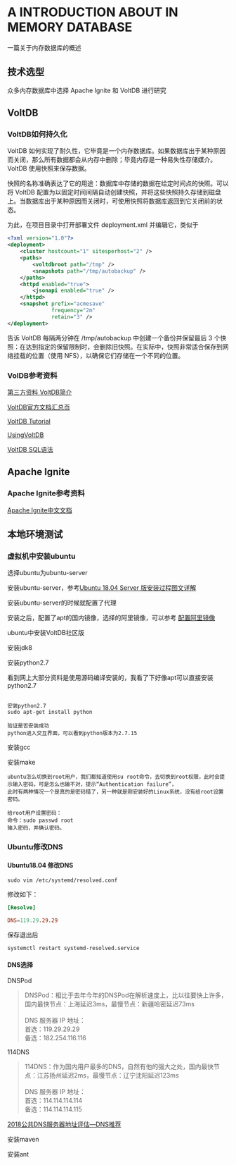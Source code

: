 # A INTRODUCTION ABOUT IN MEMORY DATABASE

一篇关于内存数据库的概述

## 技术选型

众多内存数据库中选择 Apache Ignite 和 VoltDB 进行研究

## VoltDB

### VoltDB如何持久化

VoltDB 如何实现了耐久性，它毕竟是一个内存数据库。如果数据库出于某种原因而关闭，那么所有数据都会从内存中删除；毕竟内存是一种易失性存储媒介。VoltDB 使用快照来保存数据。

快照的名称准确表达了它的用途：数据库中存储的数据在给定时间点的快照。可以将 VoltDB 配置为以固定时间间隔自动创建快照，并将这些快照持久存储到磁盘上。当数据库出于某种原因而关闭时，可使用快照将数据库返回到它关闭前的状态。

为此，在项目目录中打开部署文件 deployment.xml 并编辑它，类似于

```XML
<?xml version="1.0"?>
<deployment>
    <cluster hostcount="1" sitesperhost="2" />
    <paths>
        <voltdbroot path="/tmp" />
        <snapshots path="/tmp/autobackup" />
    </paths>
    <httpd enabled="true">
        <jsonapi enabled="true" />
    </httpd>
    <snapshot prefix="acmesave"
              frequency="2m"
              retain="3" />
</deployment>
```

告诉 VoltDB 每隔两分钟在 /tmp/autobackup 中创建一个备份并保留最后 3 个快照：在达到指定的保留限制时，会删除旧快照。在实际中，快照非常适合保存到网络挂载的位置（使用 NFS），以确保它们存储在一个不同的位置。

### VolDB参考资料

[第三方资料 VoltDB简介](https://www.ibm.com/developerworks/cn/opensource/os-voltdb/)

[VoltDB官方文档汇总页](https://docs.voltdb.com/?utm_source=LL-UX&utm_medium=developers-dropdown&utm_content=developers-dropdown-top&utm_campaign=docs)

[VoltDB Tutorial](http://downloads.voltdb.com/documentation/tutorial.pdf)

[UsingVoltDB](http://downloads.voltdb.com/documentation/UsingVoltDB.pdf)

[VoltDB SQL语法](https://docs.voltdb.com/QuickRef/?sql)

## Apache Ignite

### Apache Ignite参考资料

[Apache Ignite中文文档](https://liyuj.gitee.io/doc/java/#_1-1-ignite%E6%98%AF%E4%BB%80%E4%B9%88%EF%BC%9F)

## 本地环境测试

### 虚拟机中安装ubuntu

选择ubuntu为ubuntu-server

安装ubuntu-server，参考[Ubuntu 18.04 Server 版安装过程图文详解](https://blog.csdn.net/zhengchaooo/article/details/80145744)

安装ubuntu-server的时候就配置了代理

安装之后，配置了apt的国内镜像，选择的阿里镜像，可以参考 [配置阿里镜像](
https://blog.csdn.net/zhangjiahao14/article/details/80554616)

ubuntu中安装VoltDB社区版

安装jdk8

安装python2.7

看到网上大部分资料是使用源码编译安装的，我看了下好像apt可以直接安装python2.7

```Shell

安装python2.7
sudo apt-get install python

验证是否安装成功
python进入交互界面，可以看到python版本为2.7.15

```

安装gcc

安装make

```Shell
ubuntu怎么切换到root用户，我们都知道使用su root命令，去切换到root权限，此时会提示输入密码，可是怎么也输不对，提示“Authentication failure”，
此时有两种情况一个是真的是密码错了，另一种就是刚安装好的Linux系统，没有给root设置密码。

给root用户设置密码：
命令：sudo passwd root
输入密码，并确认密码。
```

### Ubuntu修改DNS

#### Ubuntu18.04 修改DNS

```Shell
sudo vim /etc/systemd/resolved.conf
```

修改如下：

```resolved.conf
[Resolve]

DNS=119.29.29.29
```

保存退出后

```Shell
systemctl restart systemd-resolved.service
```

#### DNS选择

DNSPod

>DNSPod：相比于去年今年的DNSPod在解析速度上，比以往要快上许多，国内最快节点：上海延迟3ms，最慢节点：新疆哈密延迟73ms\
\
DNS 服务器 IP 地址：\
首选：119.29.29.29\
备选：182.254.116.116

114DNS

>114DNS：作为国内用户最多的DNS，自然有他的强大之处，国内最快节点：江苏扬州延迟2ms，最慢节点：辽宁沈阳延迟123ms\
\
DNS 服务器 IP 地址：\
首选：114.114.114.114\
备选：114.114.114.115

[2018公共DNS服务器地址评估—DNS推荐](https://jingyan.baidu.com/article/6dad50753e6031a123e36e1f.html)

安装maven

安装ant
